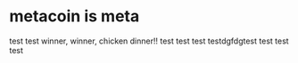 # metacoin is meta

test
test
winner, winner, chicken dinner!!
test
test
test
testdgfdgtest
test
test
test
